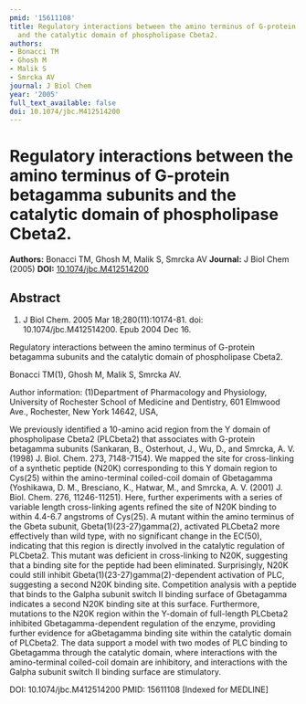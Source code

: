```yaml
---
pmid: '15611108'
title: Regulatory interactions between the amino terminus of G-protein betagamma subunits
  and the catalytic domain of phospholipase Cbeta2.
authors:
- Bonacci TM
- Ghosh M
- Malik S
- Smrcka AV
journal: J Biol Chem
year: '2005'
full_text_available: false
doi: 10.1074/jbc.M412514200
---
```


# Regulatory interactions between the amino terminus of G-protein betagamma subunits and the catalytic domain of phospholipase Cbeta2.
**Authors:** Bonacci TM, Ghosh M, Malik S, Smrcka AV
**Journal:** J Biol Chem (2005)
**DOI:** [10.1074/jbc.M412514200](https://doi.org/10.1074/jbc.M412514200)

## Abstract

1. J Biol Chem. 2005 Mar 18;280(11):10174-81. doi: 10.1074/jbc.M412514200. Epub 
2004 Dec 16.

Regulatory interactions between the amino terminus of G-protein betagamma 
subunits and the catalytic domain of phospholipase Cbeta2.

Bonacci TM(1), Ghosh M, Malik S, Smrcka AV.

Author information:
(1)Department of Pharmacology and Physiology, University of Rochester School of 
Medicine and Dentistry, 601 Elmwood Ave., Rochester, New York 14642, USA,

We previously identified a 10-amino acid region from the Y domain of 
phospholipase Cbeta2 (PLCbeta2) that associates with G-protein betagamma 
subunits (Sankaran, B., Osterhout, J., Wu, D., and Smrcka, A. V. (1998) J. Biol. 
Chem. 273, 7148-7154). We mapped the site for cross-linking of a synthetic 
peptide (N20K) corresponding to this Y domain region to Cys(25) within the 
amino-terminal coiled-coil domain of Gbetagamma (Yoshikawa, D. M., Bresciano, 
K., Hatwar, M., and Smrcka, A. V. (2001) J. Biol. Chem. 276, 11246-11251). Here, 
further experiments with a series of variable length cross-linking agents 
refined the site of N20K binding to within 4.4-6.7 angstroms of Cys(25). A 
mutant within the amino terminus of the Gbeta subunit, Gbeta(1)(23-27)gamma(2), 
activated PLCbeta2 more effectively than wild type, with no significant change 
in the EC(50), indicating that this region is directly involved in the catalytic 
regulation of PLCbeta2. This mutant was deficient in cross-linking to N20K, 
suggesting that a binding site for the peptide had been eliminated. 
Surprisingly, N20K could still inhibit Gbeta(1)(23-27)gamma(2)-dependent 
activation of PLC, suggesting a second N20K binding site. Competition analysis 
with a peptide that binds to the Galpha subunit switch II binding surface of 
Gbetagamma indicates a second N20K binding site at this surface. Furthermore, 
mutations to the N20K region within the Y-domain of full-length PLCbeta2 
inhibited Gbetagamma-dependent regulation of the enzyme, providing further 
evidence for aGbetagamma binding site within the catalytic domain of PLCbeta2. 
The data support a model with two modes of PLC binding to Gbetagamma through the 
catalytic domain, where interactions with the amino-terminal coiled-coil domain 
are inhibitory, and interactions with the Galpha subunit switch II binding 
surface are stimulatory.

DOI: 10.1074/jbc.M412514200
PMID: 15611108 [Indexed for MEDLINE]
